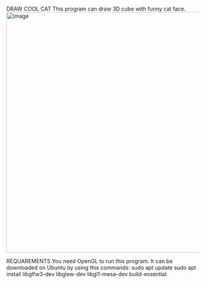 <h>DRAW COOL CAT</h>
This program can draw 3D cube with funny cat face. 
<img width="812" height="630" alt="image" src="https://github.com/user-attachments/assets/16db565e-e9ea-4d47-bf64-e991aa508b9f" />

<h>REQUAREMENTS</h>
You need OpenGL to run this program.
It can be downloaded on Ubuntu by using this commands:
sudo apt update
sudo apt install libglfw3-dev libglew-dev libgl1-mesa-dev build-essential
